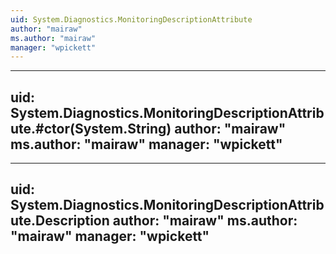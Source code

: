 ```yaml
---
uid: System.Diagnostics.MonitoringDescriptionAttribute
author: "mairaw"
ms.author: "mairaw"
manager: "wpickett"
---
```


---
uid: System.Diagnostics.MonitoringDescriptionAttribute.#ctor(System.String)
author: "mairaw"
ms.author: "mairaw"
manager: "wpickett"
---

---
uid: System.Diagnostics.MonitoringDescriptionAttribute.Description
author: "mairaw"
ms.author: "mairaw"
manager: "wpickett"
---
